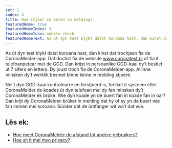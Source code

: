 ```yaml
---
set: 1
index: 4
title: Hoe stjoer ik oaren in melding?
featuredHome: true
featuredHomeIndex: 3
featuredHomeIcon: mobile-check
featuredHomeText: As út dyn test blykt datst koroana hast, dan kinst dat trochjaan...
---
```

As út dyn test blykt datst koroana hast, dan kinst dat trochjaan fia de CoronaMelder-app. Dat dochst fia de website www.coronatest.nl of fia it telefoanpetear mei de GGD. Dan krijst in persoanlike GGD-kaai dy’t bestiet út 7 sifers en letters. Dy joust troch fia de CoronaMelder-app. Allinne minsken dy’t werklik besmet binne kinne in melding stjoere.

Nei’t dyn GGD-kaai kontrolearre en ferstjoerd is, ferliket it systeem efter CoronaMelder de koades út dyn telefoan mei dy fan minsken dy’t CoronaMelder ek brûke. Wie dyn koade yn de buert fan in koade fan in oar? Dan krijt dy CoronaMelder-brûker in melding dat hy of sy yn de buert wie fan immen mei koroana. Sûnder dat de ûntfanger wit wa’t dat wie.

## Lês ek:
- <a href="/{{page.lang}}/faq/2-1-hoe-meet-coronamelder-de-afstand" lang="nl" hreflang="nl">Hoe meet CoronaMelder de afstand tot andere gebruikers?</a> 
- <a href="/{{page.lang}}/faq/2-8-hoe-zit-het-met-mijn-privacy">Hoe sit it mei myn privacy?</a>
